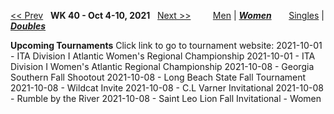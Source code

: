 [<< Prev](women_doubles_2139.md) &nbsp; **WK 40 - Oct 4-10, 2021** &nbsp; [Next >>](women_doubles_2141.md) &nbsp;&nbsp;&nbsp;&nbsp;&nbsp;&nbsp;&nbsp; [Men](./men_doubles_2140.md) &#124; [***Women***](./women_doubles_2140.md) &nbsp;&nbsp;&nbsp;&nbsp;&nbsp; [Singles](./women_singles_2140.md) &#124; [***Doubles***](./women_doubles_2140.md)

**Upcoming Tournaments**
Click link to go to tournament website:
  2021-10-01 - ITA Division I Atlantic Women's Regional Championship
  2021-10-01 - ITA Division I Women's Atlantic Regional Championship
  2021-10-08 - Georgia Southern Fall Shootout
  2021-10-08 - Long Beach State Fall Tournament
  2021-10-08 - Wildcat Invite
  2021-10-08 - C.L Varner Invitational
  2021-10-08 - Rumble by the River
  2021-10-08 - Saint Leo Lion Fall Invitational - Women